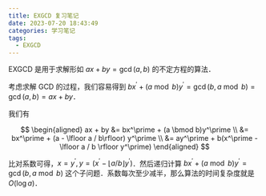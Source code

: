```yaml
---
title: EXGCD 复习笔记
date: 2023-07-20 18:43:49
categories: 学习笔记
tags:
  - EXGCD
---
```


EXGCD 是用于求解形如 $ax + by = \gcd(a, b)$ 的不定方程的算法．

考虑求解 GCD 的过程，我们容易得到 $bx^\prime + (a \bmod b)y^\prime = \gcd(b, a \bmod b) = \gcd(a, b) = ax + by$．

我们有

$$
\begin{aligned}
ax + by
&= bx^\prime + (a \bmod b)y^\prime \\
&= bx^\prime + (a - \lfloor a / b\rfloor) y^\prime \\
&= ay^\prime + b(x^\prime - \lfloor a / b \rfloor y^\prime)
\end{aligned}
$$

比对系数可得，$x = y^\prime, y = (x^\prime - \lfloor a / b \rfloor y^\prime)$．然后递归计算 $bx^\prime + (a \bmod b)y^\prime = \gcd(b, a \bmod b)$ 这个子问题．系数每次至少减半，那么算法的时间复杂度就是 $O(\log a)$．
